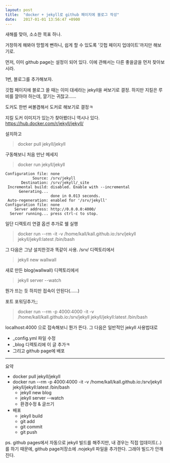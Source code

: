 ```yaml
---
layout: post
title:  "docker + jekyll로 github 페이지에 블로그 작성"
date:   2017-01-01 13:56:47 +0900
---
```


새해를 맞아, 소소한 목표 하나.

거창하게 해봐야 망할게 뻔하니, 쉽게 할 수 있도록 '깃헙 페이지 업데이트'까지만 해보기로.

먼저, 이미 github page는 설정이 되어 있다. 이에 관해서는 다른 좋을글을 먼저 찾아보시라.

1번, 블로그를 추가해보자.

깃헙 페이지에 블로그 쓸 때는 이미 대세라는 jekyll을 써보기로 결정. 하지만 지킬은 루비를 깔아야 하는데, 깔기는 귀찮고......

도커도 한번 써볼겸해서 도커로 해보기로 결정ㅋ

지킬 도커 이미지가 있는가 찾아봤더니 역시나 있다.
https://hub.docker.com/r/jekyll/jekyll/

설치하고
> docker pull jekyll/jekyll

구동해보니 처음 만난 메세지
> docker run jekyll/jekyll

```
Configuration file: none
            Source: /srv/jekyll
       Destination: /srv/jekyll/_site
 Incremental build: disabled. Enable with --incremental
      Generating...
                    done in 0.013 seconds.
 Auto-regeneration: enabled for '/srv/jekyll'
Configuration file: none
    Server address: http://0.0.0.0:4000/
  Server running... press ctrl-c to stop.
```

일단 디렉토리 연결 옵션 추가로 쉘 실행
> docker run --rm -it -v /home/kall/kall.github.io:/srv/jekyll jekyll/jekyll:latest /bin/bash

그 다음은 그냥 설치한것과 똑같이 사용. /srv/ 디렉토리에서
> jekyll new wallwall

새로 만든 blog(wallwall) 디렉토리에서
> jekyll server --watch

뭔가 뜨는 듯 하지만 접속이 안된다(......)

포트 포워딩추가;;
> docker run --rm -p 4000:4000 -it -v /home/kall/kall.github.io:/srv/jekyll jekyll/jekyll:latest /bin/bash

localhost:4000 으로 접속해보니 뭔가 뜬다. 그 다음은 일반적인 jekyll 사용법대로
- _config.yml 파일 수정
- _blog 디렉토리에 이 글 추가ㅋ
- 그리고 github page에 배포

----
요약
- docker pull jekyll/jekyll
- docker run --rm -p 4000:4000 -it -v /home/kall/kall.github.io:/srv/jekyll jekyll/jekyll:latest /bin/bash
  - jekyll new blog
  - jekyll server --watch
  - 환경수정 & 글쓰기
- 배포
  - jekyll build
  - git add
  - git commit
  - git push

ps. github pages에서 자동으로 jekyll 빌드를 해주지만, 내 경우는 직접 업데이트(..)를 하기 때문에, github page저장소에 .nojekyll 파일을 추가한다. 그래야 빌드가 안깨진다.
